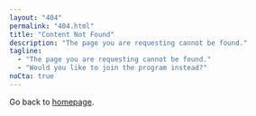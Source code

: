 ```yaml
---
layout: "404"
permalink: "404.html"
title: "Content Not Found"
description: "The page you are requesting cannot be found."
tagline:
  - "The page you are requesting cannot be found."
  - "Would you like to join the program instead?"
noCta: true
---
```


Go back to [homepage](/).
